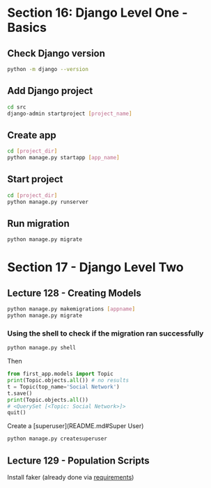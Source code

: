 # Section 16: Django Level One - Basics

## Check Django version
```bash
python -m django --version
```

## Add Django project

```bash
cd src
django-admin startproject [project_name]
```

## Create app
```bash
cd [project_dir]
python manage.py startapp [app_name]
```

## Start project

```bash
cd [project_dir]
python manage.py runserver
```

## Run migration

```bash
python manage.py migrate
```

# Section 17 -  Django Level Two

## Lecture 128 - Creating Models

```bash
python manage.py makemigrations [appname]
python manage.py migrate
```

### Using the shell to check if the migration ran successfully
```bash
python manage.py shell
```
Then
```python
from first_app.models import Topic
print(Topic.objects.all()) # no results
t = Topic(top_name='Social Network')
t.save()
print(Topic.objects.all())
# <QuerySet [<Topic: Social Network>]>
quit()
```
Create a [superuser](README.md#Super User)
```bash
python manage.py createsuperuser
```

## Lecture 129 - Population Scripts
Install faker (already done via [requirements](README.md#requirementstxt))
